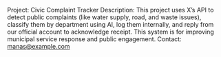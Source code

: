 Project: Civic Complaint Tracker
Description: This project uses X’s API to detect public complaints (like water supply, road, and waste issues), classify them by department using AI, log them internally, and reply from our official account to acknowledge receipt. This system is for improving municipal service response and public engagement.
Contact: manas@example.com
